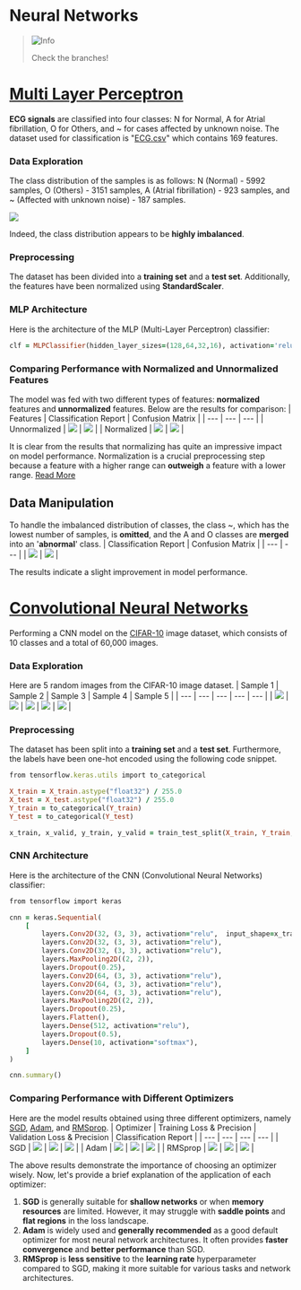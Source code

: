 # Neural Networks
> <picture>
>   <source media="(prefers-color-scheme: light)" srcset="https://raw.githubusercontent.com/Mqxx/GitHub-Markdown/main/blockquotes/badge/light-theme/info.svg">
>   <img alt="Info" src="https://raw.githubusercontent.com/Mqxx/GitHub-Markdown/main/blockquotes/badge/dark-theme/info.svg">
> </picture><br>
>
> Check the branches!
# [Multi Layer Perceptron](https://github.com/fardinabbasi/Neural_Networks/tree/MLP)
**ECG signals** are classified into four classes: N for Normal, A for Atrial fibrillation, O for Others, and ~ for cases affected by unknown noise. 
The dataset used for classification is "[ECG.csv](https://github.com/fardinabbasi/Neural_Networks/blob/MLP/ECG.csv)" which contains 169 features.
### Data Exploration
The class distribution of the samples is as follows: N (Normal) - 5992 samples, O (Others) - 3151 samples, A (Atrial fibrillation) - 923 samples, and ~ (Affected with unknown noise) - 187 samples.

<img src="/readme_images/mlp_exploration.png">

Indeed, the class distribution appears to be **highly imbalanced**.
### Preprocessing
The dataset has been divided into a **training set** and a **test set**. 
Additionally, the features have been normalized using **StandardScaler**.
### MLP Architecture
Here is the architecture of the MLP (Multi-Layer Perceptron) classifier:
```ruby
clf = MLPClassifier(hidden_layer_sizes=(128,64,32,16), activation='relu', solver='sgd', max_iter=1000, random_state=42)
```
### Comparing Performance with Normalized and Unnormalized Features
The model was fed with two different types of features: **normalized** features and **unnormalized** features. Below are the results for comparison:
| Features | Classification Report | Confusion Matrix |
| --- | --- | --- |
| Unnormalized | <img src="/readme_images/mlp_wo_r.jpg"> | <img src="/readme_images/mlp_wo_c.png"> |
| Normalized | <img src="/readme_images/mlp_w_r.jpg"> | <img src="/readme_images/mlp_w_c.png"> |

It is clear from the results that normalizing has quite an impressive impact on model performance. Normalization is a crucial preprocessing step because a feature with a higher range can **outweigh** a feature with a lower range. [Read More](https://sathish-manthani.medium.com/data-normalization-and-standardization-7ce8cb6472ae)
## Data Manipulation
To handle the imbalanced distribution of classes, the class ~, which has the lowest number of samples, is **omitted**, and the A and O classes are **merged** into an '**abnormal**' class.
| Classification Report | Confusion Matrix |
| --- | --- |
| <img src="/readme_images/mlp_m_r.jpg"> | <img src="/readme_images/mlp_m_c.png"> |

The results indicate a slight improvement in model performance.
# [Convolutional Neural Networks](https://github.com/fardinabbasi/Neural_Networks/tree/CNN)
Performing a CNN model on the [CIFAR-10](https://keras.io/api/datasets/cifar10/) image dataset, which consists of 10 classes and a total of 60,000 images.
### Data Exploration
Here are 5 random images from the CIFAR-10 image dataset.
| Sample 1 | Sample 2 | Sample 3 | Sample 4 | Sample 5 |
| --- | --- | --- | --- | --- |
| <img src="/readme_images/s1.png"> | <img src="/readme_images/s2.png"> | <img src="/readme_images/s3.png"> | <img src="/readme_images/s4.png"> | <img src="/readme_images/s5.png"> |
### Preprocessing
The dataset has been split into a **training set** and a **test set**. 
Furthermore, the labels have been one-hot encoded using the following code snippet.
```ruby
from tensorflow.keras.utils import to_categorical
```
```ruby
X_train = X_train.astype("float32") / 255.0
X_test = X_test.astype("float32") / 255.0
Y_train = to_categorical(Y_train)
Y_test = to_categorical(Y_test)

x_train, x_valid, y_train, y_valid = train_test_split(X_train, Y_train, test_size=0.8, random_state=42)
```
### CNN Architecture
Here is the architecture of the CNN (Convolutional Neural Networks) classifier:
```ruby
from tensorflow import keras
```
```ruby
cnn = keras.Sequential(
    [
        layers.Conv2D(32, (3, 3), activation="relu",  input_shape=x_train.shape[1:]),
        layers.Conv2D(32, (3, 3), activation="relu"),
        layers.Conv2D(32, (3, 3), activation="relu"),
        layers.MaxPooling2D((2, 2)),
        layers.Dropout(0.25),
        layers.Conv2D(64, (3, 3), activation="relu"),
        layers.Conv2D(64, (3, 3), activation="relu"),
        layers.Conv2D(64, (3, 3), activation="relu"),
        layers.MaxPooling2D((2, 2)),
        layers.Dropout(0.25),
        layers.Flatten(),
        layers.Dense(512, activation="relu"),
        layers.Dropout(0.5),
        layers.Dense(10, activation="softmax"),
    ]
)

cnn.summary()
```
### Comparing Performance with Different Optimizers
Here are the model results obtained using three different optimizers, namely [SGD](https://keras.io/api/optimizers/sgd/), [Adam](https://keras.io/api/optimizers/adam/), and [RMSprop](https://keras.io/api/optimizers/rmsprop/).
| Optimizer | Training Loss & Precision | Validation Loss & Precision | Classification Report |
| --- | --- | --- | --- |
| SGD | <img src="/readme_images/sgd_t.png"> | <img src="/readme_images/sgd_v.png"> | <img src="/readme_images/sgd_r.jpg"> |
| Adam | <img src="/readme_images/adam_t.png"> | <img src="/readme_images/adam_v.png"> | <img src="/readme_images/adam_r.jpg"> |
| RMSprop | <img src="/readme_images/rsm_t.png"> | <img src="/readme_images/rms_v.png"> | <img src="/readme_images/rms_r.jpg"> |

The above results demonstrate the importance of choosing an optimizer wisely.
Now, let's provide a brief explanation of the application of each optimizer:

1. **SGD** is generally suitable for **shallow networks** or when **memory resources** are limited. However, it may struggle with **saddle points** and **flat regions** in the loss landscape.
2. **Adam** is widely used and **generally recommended** as a good default optimizer for most neural network architectures. It often provides **faster convergence** and **better performance** than SGD.
3.  **RMSprop** is **less sensitive** to the **learning rate** hyperparameter compared to SGD, making it more suitable for various tasks and network architectures.
